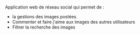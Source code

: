 

Application web de réseau social qui permet de :
- la gestions des images postées.
- Commenter et faire j'aime aux images des autres utilisateurs
- Filtrer la recherche des images
